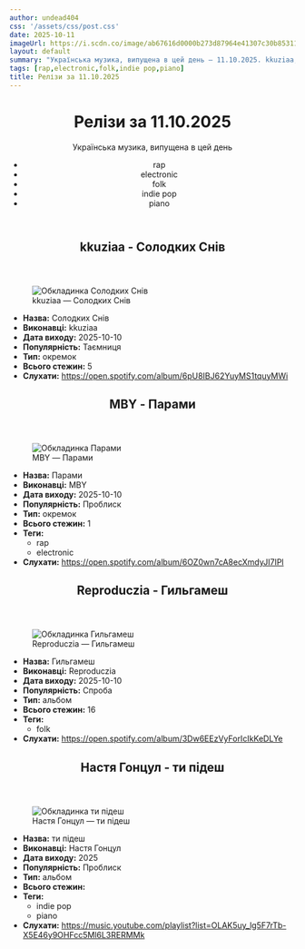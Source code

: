 ```yaml
---
author: undead404
css: '/assets/css/post.css'
date: 2025-10-11
imageUrl: https://i.scdn.co/image/ab67616d0000b273d87964e41307c30b85311aab
layout: default
summary: "Українська музика, випущена в цей день – 11.10.2025. kkuziaa, MBY, Reproduczia, Настя Гонцул та інші"
tags: [rap,electronic,folk,indie pop,piano]
title: Релізи за 11.10.2025
---
```


<main class="main-content">
  <header>
    <h1>Релізи за <time datetime="2025-10-11">11.10.2025</time></h1>
    <p class="summary">Українська музика, випущена в цей день</p>
      <ul class="tags">
          <li>rap</li>
          <li>electronic</li>
          <li>folk</li>
          <li>indie pop</li>
          <li>piano</li>
      </ul>
  </header>
  <section class="releases">
    <article class="release">
      <header>
        <h2>
          kkuziaa - Солодких Снів
        </h2>
      </header>
      <figure>
        <img src="https://i.scdn.co/image/ab67616d0000b273d87964e41307c30b85311aab" alt="Обкладинка Солодких Снів">
        <figcaption>kkuziaa — Солодких Снів</figcaption>
      </figure>
      <ul>
        <li><strong>Назва:</strong> Солодких Снів</li>
        <li><strong>Виконавці:</strong> kkuziaa</li>
        <li><strong>Дата виходу:</strong> 2025-10-10</li>
        <li><strong>Популярність:</strong> Таємниця</li>
        <li><strong>Тип:</strong> окремок</li>
        <li><strong>Всього стежин:</strong> 5</li>
        <li><strong>Слухати:</strong> <a href="https://open.spotify.com/album/6pU8IBJ62YuyMS1tquyMWi" target="_blank">https:&#x2F;&#x2F;open.spotify.com&#x2F;album&#x2F;6pU8IBJ62YuyMS1tquyMWi</a></li>
      </ul>
    </article>
    <article class="release">
      <header>
        <h2>
          MBY - Парами
        </h2>
      </header>
      <figure>
        <img src="https://i.scdn.co/image/ab67616d0000b2738aceca2e75978294b5ea11b1" alt="Обкладинка Парами">
        <figcaption>MBY — Парами</figcaption>
      </figure>
      <ul>
        <li><strong>Назва:</strong> Парами</li>
        <li><strong>Виконавці:</strong> MBY</li>
        <li><strong>Дата виходу:</strong> 2025-10-10</li>
        <li><strong>Популярність:</strong> Проблиск</li>
        <li><strong>Тип:</strong> окремок</li>
        <li><strong>Всього стежин:</strong> 1</li>
            <li><strong>Теги:</strong>
            <ul class="tags">
                <li class="tag">rap</li>
                <li class="tag">electronic</li>
            </ul>
            </li>
        <li><strong>Слухати:</strong> <a href="https://open.spotify.com/album/6OZ0wn7cA8ecXmdyJI7IPl" target="_blank">https:&#x2F;&#x2F;open.spotify.com&#x2F;album&#x2F;6OZ0wn7cA8ecXmdyJI7IPl</a></li>
      </ul>
    </article>
    <article class="release">
      <header>
        <h2>
          Reproduczia - Гильгамеш
        </h2>
      </header>
      <figure>
        <img src="https://i.scdn.co/image/ab67616d0000b273a736063420631f59ec5c55c1" alt="Обкладинка Гильгамеш">
        <figcaption>Reproduczia — Гильгамеш</figcaption>
      </figure>
      <ul>
        <li><strong>Назва:</strong> Гильгамеш</li>
        <li><strong>Виконавці:</strong> Reproduczia</li>
        <li><strong>Дата виходу:</strong> 2025-10-10</li>
        <li><strong>Популярність:</strong> Спроба</li>
        <li><strong>Тип:</strong> альбом</li>
        <li><strong>Всього стежин:</strong> 16</li>
            <li><strong>Теги:</strong>
            <ul class="tags">
                <li class="tag">folk</li>
            </ul>
            </li>
        <li><strong>Слухати:</strong> <a href="https://open.spotify.com/album/3Dw6EEzVyForIcIkKeDLYe" target="_blank">https:&#x2F;&#x2F;open.spotify.com&#x2F;album&#x2F;3Dw6EEzVyForIcIkKeDLYe</a></li>
      </ul>
    </article>
    <article class="release">
      <header>
        <h2>
          Настя Гонцул - ти підеш
        </h2>
      </header>
      <figure>
        <img src="https://lh3.googleusercontent.com/cgE-zsfbVx96H5s8ND4YwYrNNXM5DeRWGnBfEjDBM46ro62OUVeK-WrK-NV7um1wXkf2qCAK7rclHr27=w544-h544-l90-rj" alt="Обкладинка ти підеш">
        <figcaption>Настя Гонцул — ти підеш</figcaption>
      </figure>
      <ul>
        <li><strong>Назва:</strong> ти підеш</li>
        <li><strong>Виконавці:</strong> Настя Гонцул</li>
        <li><strong>Дата виходу:</strong> 2025</li>
        <li><strong>Популярність:</strong> Проблиск</li>
        <li><strong>Тип:</strong> альбом</li>
        <li><strong>Всього стежин:</strong> </li>
            <li><strong>Теги:</strong>
            <ul class="tags">
                <li class="tag">indie pop</li>
                <li class="tag">piano</li>
            </ul>
            </li>
        <li><strong>Слухати:</strong> <a href="https://music.youtube.com/playlist?list=OLAK5uy_lg5F7rTb-X5E46y9OHFcc5Ml6L3RERMMk" target="_blank">https:&#x2F;&#x2F;music.youtube.com&#x2F;playlist?list&#x3D;OLAK5uy_lg5F7rTb-X5E46y9OHFcc5Ml6L3RERMMk</a></li>
      </ul>
    </article>
  </section>
</main>